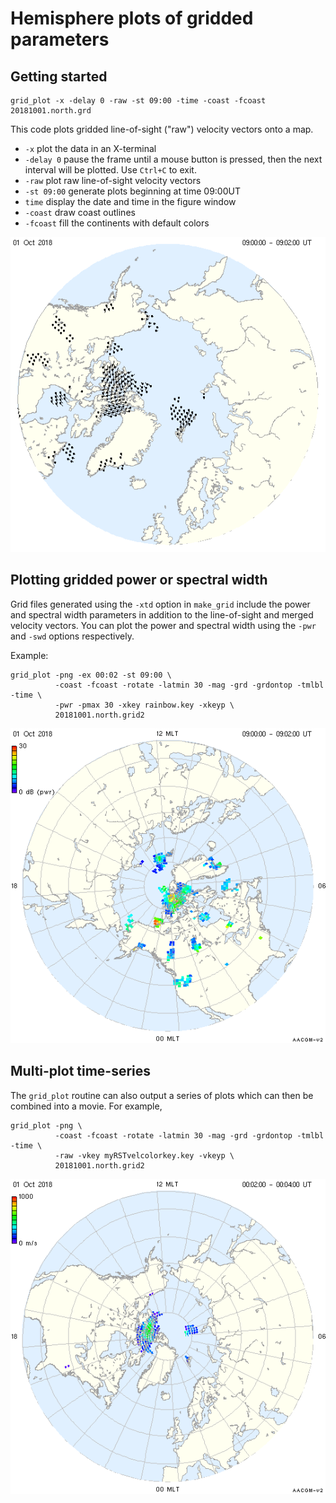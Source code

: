<!--
(C) copyright 2019 University Centre in Svalbard (UNIS)
author: Emma Bland, UNIS
-->
# Hemisphere plots of gridded parameters




## Getting started
```
grid_plot -x -delay 0 -raw -st 09:00 -time -coast -fcoast 20181001.north.grd
```

This code plots gridded line-of-sight ("raw") velocity vectors onto a map. 

- `-x` plot the data in an X-terminal
- `-delay 0` pause the frame until a mouse button is pressed, then the next interval will be plotted. Use `Ctrl+C` to exit. 
- `-raw` plot raw line-of-sight velocity vectors
- `-st 09:00` generate plots beginning at time 09:00UT
- `time` display the date and time in the figure window
- `-coast` draw coast outlines
- `-fcoast` fill the continents with default colors

![!](figures/gridplot1.png)

## Plotting gridded power or spectral width

Grid files generated using the `-xtd` option in `make_grid` include the power and spectral width parameters in addition to the line-of-sight and merged velocity vectors. You can plot the power and spectral width using the `-pwr` and `-swd` options respectively.

Example: 
```
grid_plot -png -ex 00:02 -st 09:00 \
          -coast -fcoast -rotate -latmin 30 -mag -grd -grdontop -tmlbl -time \
          -pwr -pmax 30 -xkey rainbow.key -xkeyp \ 
          20181001.north.grid2 
```

![!](figures/gridplot2.png)


## Multi-plot time-series
The `grid_plot` routine can also output a series of plots which can then be combined into a movie. For example, 

```
grid_plot -png \
          -coast -fcoast -rotate -latmin 30 -mag -grd -grdontop -tmlbl -time \
          -raw -vkey myRSTvelcolorkey.key -vkeyp \ 
          20181001.north.grid2
```

![!](figures/gridplot3.png)

